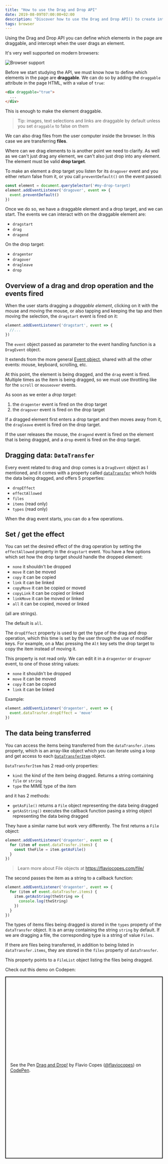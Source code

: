 ```yaml
---
title: "How to use the Drag and Drop API"
date: 2019-08-09T07:00:00+02:00
description: "Discover how to use the Drag and Drop API() to create interactive experiences for your users"
tags: browser
---
```


Using the Drag and Drop API you can define which elements in the page are draggable, and intercept when the user drags an element.

It's very well supported on modern browsers:

![Browser support](browser-support.png)

Before we start studying the API, we must know how to define which elements in the page are **draggable**. We can do so by adding the `draggable` attribute in the page HTML, with a value of `true`:

```html
<div draggable="true">
  ...
</div>
```

This is enough to make the element draggable.

> Tip: images, text selections and links are draggable by default unless you set `draggable` to false on them

We can also drag files from the user computer inside the browser. In this case we are transferring **files**.

Where can we drag elements to is another point we need to clarify. As well as we can't just drag any element, we can't also just drop into any element. The element must be valid **drop target**.

To make an element a drop target you listen for its `dragover` event and you either return false from it, or you call `preventDefault()` on the event passed:

```js
const element = document.querySelector('#my-drop-target)
element.addEventListener('dragover', event => {
  event.preventDefault()
})
```

Once we do so, we have a draggable element and a drop target, and we can start. The events we can interact with  on the draggable element are:

- `dragstart`
- `drag`
- `dragend`

On the drop target:

- `dragenter`
- `dragover`
- `dragleave`
- `drop`


## Overview of a drag and drop operation and the events fired

When the user starts dragging a *draggable element*, clicking on it with the mouse and moving the mouse, or also tapping and keeping the tap and then moving the selection, the `dragstart` event is fired on it:

```js
element.addEventListener('dragstart', event => {
  //...
})
```

The `event` object passed as parameter to the event handling function is a `DragEvent` object.

It extends from the more general [Event object](https://developer.mozilla.org/en-US/docs/Web/API/Event), shared with all the other events: mouse, keyboard, scrolling, etc.

At this point, the element is being dragged, and the `drag` event is fired. Multiple times as the item is being dragged, so we must use throttling like for the `scroll` or `mouseover` events.

As soon as we enter a *drop target*:

1. the `dragenter` event is fired on the drop target
2. the `dragover` event is fired on the drop target

If a dragged element first enters a drop target and then moves away from it, the `dragleave` event is fired on the drop target.

If the user releases the mouse, the `dragend` event is fired on the element that is being dragged, and a `drop` event is fired on the drop target.

## Dragging data: `DataTransfer`

Every event related to drag and drop comes is a `DragEvent` object as I mentioned, and it comes with a property called [`dataTransfer`](https://developer.mozilla.org/en-US/docs/Web/API/DataTransfer) which holds the data being dragged, and offers 5 properties:

- `dropEffect`
- `effectAllowed`
- `files`
- `items` (read only)
- `types` (read only)

When the drag event starts, you can do a few operations.

## Set / get the effect

You can set the desired effect of the drag operation by setting the `effectAllowed` property in the `dragstart` event. You have a few options which set how the drop target should handle the dropped element:

- `none` it shouldn't be dropped
- `move` it can be moved
- `copy` it can be copied
- `link` it can be linked
- `copyMove` it can be copied or moved
- `copyLink` it can be copied or linked
- `linkMove` it can be moved or linked
- `all` it can be copied, moved or linked

(all are strings).

The default is `all`.

The `dropEffect` property is used to get the type of the drag and drop operation, which this time is set by the user through the use of modifier keys. For example, on a Mac pressing the `Alt` key sets the drop target to copy the item instead of moving it.

This property is not read only. We can edit it in a `dragenter` or `dragover` event, to one of those string values:

- `none` it shouldn't be dropped
- `move` it can be moved
- `copy` it can be copied
- `link` it can be linked

Example:

```js
element.addEventListener('dragenter', event => {
  event.dataTrasfer.dropEffect = 'move'
})
```

## The data being transferred

You can access the items being transferred from the `dataTransfer.items` property, which is an array-like object which you can iterate using a loop and get access to each [`DataTransferItem`](https://developer.mozilla.org/en-US/docs/Web/API/DataTransferItem) object.

`DataTransferItem` has 2 read-only properties:

- `kind`: the kind of the item being dragged. Returns a string containing `file` or `string`
- `type` the MIME type of the item

and it has 2 methods:

- `getAsFile()` returns a `File` object representing the data being dragged
- `getAsString()` executes the callback function pasing a string object representing the data being dragged

They have a similar name but work very differently. The first returns a `File` object:

```js
element.addEventListener('dragenter', event => {
  for (item of event.dataTrasfer.items) {
    const theFile = item.getAsFile()
  }
})
```

> Learn more about File objects at <https://flaviocopes.com/file/>

The second passes the item as a string to a callback function:

```js
element.addEventListener('dragenter', event => {
  for (item of event.dataTrasfer.items) {
    item.getAsString(theString => {
      console.log(theString)
    })
  }
})
```

The types of items files being dragged is stored in the `types` property of the `dataTransfer` object. It is an array containing the string `string` by default. If we are dragging a file, the corresponding type is a string of value `Files`.

If there are files being transferred, in addition to being listed in `dataTransfer.items`, they are stored in the `files` property of `dataTransfer`.

This property points to a `FileList` object listing the files being dragged.

Check out this demo on Codepen:

<p class="codepen" data-height="582" data-theme-id="0" data-default-tab="result" data-user="flaviocopes" data-slug-hash="JqXZoB" style="height: 582px; box-sizing: border-box; display: flex; align-items: center; justify-content: center; border: 2px solid; margin: 1em 0; padding: 1em;" data-pen-title="Drag and Drop!">
  <span>See the Pen <a href="https://codepen.io/flaviocopes/pen/JqXZoB/">
  Drag and Drop!</a> by Flavio Copes (<a href="https://codepen.io/flaviocopes">@flaviocopes</a>)
  on <a href="https://codepen.io">CodePen</a>.</span>
</p>
<script async src="https://static.codepen.io/assets/embed/ei.js"></script>
